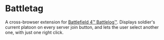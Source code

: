 # Battletag

A cross-browser extension for
[Battlefield 4™ Battlelog™](http://help.ea.com/en/article/what-is-battlelog/).
Displays soldier's current platoon on every server join button, and lets the
user select another one, with just one right click.
